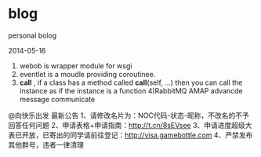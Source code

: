 blog
====

personal bolog

2014-05-16
1) webob is wrapper module for wsgi
2) eventlet is a moudle providing coroutinee.
3) __call__ , if a class has a method called __call__(self, ...)
then you can call the instance as if the instance is a function
4)RabbitMQ AMAP advancde message communicate

@向快乐出发 最新公告
1、请修改名片为：NOC代码-状态-昵称，不改名的不予回答任何问题
2、申请表格+申请指南：http://t.cn/8sEVsee
3、申请进度超级大表已开放，已寄出的同学请前往登记：http://visa.gamebottle.com 
4、严禁发布其他群号，违者一律清理

